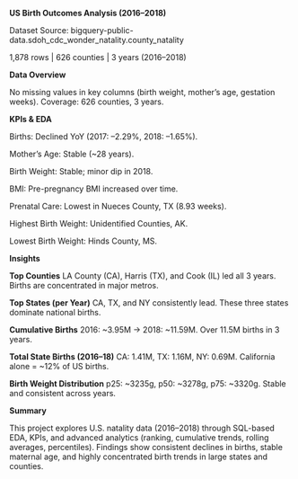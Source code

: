 **US Birth Outcomes Analysis (2016–2018)**

Dataset
Source: bigquery-public-data.sdoh_cdc_wonder_natality.county_natality

1,878 rows | 626 counties | 3 years (2016–2018)

**Data Overview**

No missing values in key columns (birth weight, mother’s age, gestation weeks).
Coverage: 626 counties, 3 years.

**KPIs & EDA**

Births: Declined YoY (2017: –2.29%, 2018: –1.65%).

Mother’s Age: Stable (~28 years).

Birth Weight: Stable; minor dip in 2018.

BMI: Pre-pregnancy BMI increased over time.

Prenatal Care: Lowest in Nueces County, TX (8.93 weeks).

Highest Birth Weight: Unidentified Counties, AK.

Lowest Birth Weight: Hinds County, MS.

**Insights**

**Top Counties**
LA County (CA), Harris (TX), and Cook (IL) led all 3 years.
Births are concentrated in major metros.

**Top States (per Year)**
CA, TX, and NY consistently lead.
These three states dominate national births.

**Cumulative Births**
2016: ~3.95M → 2018: ~11.59M.
Over 11.5M births in 3 years.

**Total State Births (2016–18)**
CA: 1.41M, TX: 1.16M, NY: 0.69M.
California alone = ~12% of US births.

**Birth Weight Distribution**
p25: ~3235g, p50: ~3278g, p75: ~3320g.
Stable and consistent across years.

**Summary**

This project explores U.S. natality data (2016–2018) through SQL-based EDA, KPIs, and advanced analytics (ranking, cumulative trends, rolling averages, percentiles). Findings show consistent declines in births, stable maternal age, and highly concentrated birth trends in large states and counties.
